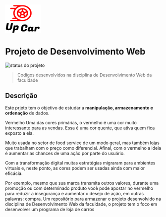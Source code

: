 ![Logo do Projeto](https://raw.githubusercontent.com/hiag0liveira/Up-Car/main/images/logos/logoReadME.png "Logo Up Car")

# Projeto de Desenvolvimento Web

![status do projeto](https://img.shields.io/badge/STATUS-EM%20DESENVOLVIMENTO-orange)


> Codigos desenvolvidos  na disciplina de Desenvolvimento Web da faculdade
## Descrição
Este prjeto tem o objetivo de estudar a **manipulação, armazenamento e ordenação** de dados.

Vermelho
Uma das cores primárias, o vermelho é uma cor muito interessante para as vendas. Essa é uma cor quente, que ativa quem fica exposto a ela.

Muito usada no setor de food service de um modo geral, mas também lojas que trabalham com o preço como diferencial. Afinal, com o vermelho a ideia é aumentar as chances de uma ação por parte do usuário.

Com a transformação digital muitas estratégias migraram para ambientes virtuais e, neste ponto, as cores podem ser usadas ainda com maior eficácia.

Por exemplo, mesmo que sua marca transmita outros valores, durante uma promoção ou com determinado produto você pode apostar no vermelho para reduzir a insegurança e aumentar o desejo de ação, em outras palavras: compra.
Um repositório para armazenar o projeto desenvolvido na disciplina de Desenvolvimento Web da faculdade, o projeto tem o foco em desenvolver um programa de loja de carros
